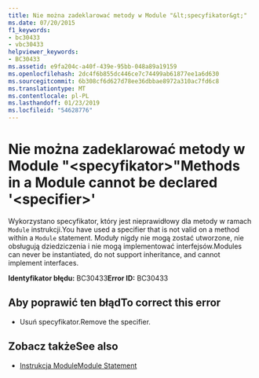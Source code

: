 ```yaml
---
title: Nie można zadeklarować metody w Module "&lt;specyfikator&gt;"
ms.date: 07/20/2015
f1_keywords:
- bc30433
- vbc30433
helpviewer_keywords:
- BC30433
ms.assetid: e9fa204c-a40f-439e-95bb-048a89a19159
ms.openlocfilehash: 2dc4f6b855dc446ce7c74499ab61877ee1a6d630
ms.sourcegitcommit: 6b308cf6d627d78ee36dbbae8972a310ac7fd6c8
ms.translationtype: MT
ms.contentlocale: pl-PL
ms.lasthandoff: 01/23/2019
ms.locfileid: "54628776"
---
```

# <a name="methods-in-a-module-cannot-be-declared-ltspecifiergt"></a><span data-ttu-id="92fe8-102">Nie można zadeklarować metody w Module "&lt;specyfikator&gt;"</span><span class="sxs-lookup"><span data-stu-id="92fe8-102">Methods in a Module cannot be declared '&lt;specifier&gt;'</span></span>
<span data-ttu-id="92fe8-103">Wykorzystano specyfikator, który jest nieprawidłowy dla metody w ramach `Module` instrukcji.</span><span class="sxs-lookup"><span data-stu-id="92fe8-103">You have used a specifier that is not valid on a method within a `Module` statement.</span></span> <span data-ttu-id="92fe8-104">Moduły nigdy nie mogą zostać utworzone, nie obsługują dziedziczenia i nie mogą implementować interfejsów.</span><span class="sxs-lookup"><span data-stu-id="92fe8-104">Modules can never be instantiated, do not support inheritance, and cannot implement interfaces.</span></span>  
  
 <span data-ttu-id="92fe8-105">**Identyfikator błędu:** BC30433</span><span class="sxs-lookup"><span data-stu-id="92fe8-105">**Error ID:** BC30433</span></span>  
  
## <a name="to-correct-this-error"></a><span data-ttu-id="92fe8-106">Aby poprawić ten błąd</span><span class="sxs-lookup"><span data-stu-id="92fe8-106">To correct this error</span></span>  
  
-   <span data-ttu-id="92fe8-107">Usuń specyfikator.</span><span class="sxs-lookup"><span data-stu-id="92fe8-107">Remove the specifier.</span></span>  
  
## <a name="see-also"></a><span data-ttu-id="92fe8-108">Zobacz także</span><span class="sxs-lookup"><span data-stu-id="92fe8-108">See also</span></span>
- [<span data-ttu-id="92fe8-109">Instrukcja Module</span><span class="sxs-lookup"><span data-stu-id="92fe8-109">Module Statement</span></span>](../../visual-basic/language-reference/statements/module-statement.md)
